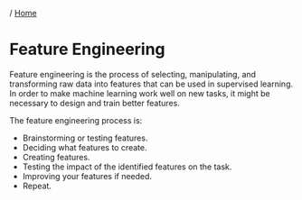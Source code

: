 / [Home](index.md)

# Feature Engineering

Feature engineering is the process of selecting, manipulating, and transforming raw data into features that can be used in supervised learning. In order to make machine learning work well on new tasks, it might be necessary to design and train better features.


The feature engineering process is:
* Brainstorming or testing features.
* Deciding what features to create.
* Creating features.
* Testing the impact of the identified features on the task.
* Improving your features if needed.
* Repeat.

